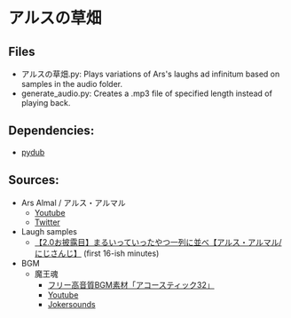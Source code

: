 # アルスの草畑

## Files
- アルスの草畑.py: Plays variations of Ars's laughs ad infinitum based on samples in the audio folder.
- generate_audio.py: Creates a .mp3 file of specified length instead of playing back.

## Dependencies:
- [pydub](https://github.com/jiaaro/pydub)

## Sources:
- Ars Almal / アルス・アルマル
  - [Youtube](https://www.youtube.com/channel/UCdpUojq0KWZCN9bxXnZwz5w)
  - [Twitter](https://twitter.com/ars_almal)
- Laugh samples
  - [【2.0お披露目】まるいっていったやつ一列に並べ【アルス・アルマル/にじさんじ】](https://www.youtube.com/watch?v=gITQQgU9kho) (first 16-ish minutes)
- BGM
  - 魔王魂 
    - [フリー高音質BGM素材「アコースティック32」](https://maoudamashii.jokersounds.com/archives/bgm_maoudamashii_acoustic32.html)
    - [Youtube](https://www.youtube.com/channel/UCvNnyy0_KxpJegpv3ytVM5Q) 
    - [Jokersounds](https://maoudamashii.jokersounds.com/)
